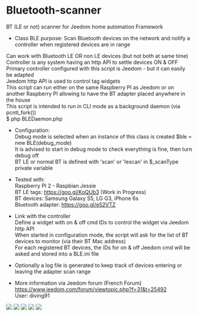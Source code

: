 # Bluetooth-scanner
BT (LE or not) scanner for Jeedom home automation Framework

* Class BLE purpose: Scan Bluetooth devices on the network and notify a controller when registered devices are in range<br/>

Can work with Bluetooth LE OR non LE devices (but not both at same time)<br/>
Controller is any system having an http API to settle devices ON & OFF<br/>
Primary controller configured with this script is Jeedom - but it can easily be adapted<br/>
Jeedom http API is used to control tag widgets<br/>
This script can run either on the same Raspberry PI as Jeedom or on another Raspberry PI allowing to have the BT adapter placed anywhere in the house<br/>
This script is intended to run in CLI mode as a background daemon (via pcntl_fork())<br/>
$ php BLEDaemon.php<br/>

*	Configuration:<br/>
Debug mode is selected when an instance of this class is created $ble = new BLE(debug_mode)<br/>
It is advised to start in debug mode to check everything is fine, then turn debug off<br/>
BT LE or normal BT is defined with 'scan' or 'lescan' in $_scanType private variable<br/>

*	Tested with:<br/>
Raspberry PI 2 - Raspbian Jessie<br/>
BT LE tags: https://goo.gl/KoQUb3 (Work in Progress)<br/>
BT devices: Samsung Galaxy S5, LG G3, iPhone 6s<br/>
Bluetooth adapter: https://goo.gl/e52VTZ<br/>

* Link with the controller<br/>
Define a widget with on & off cmd IDs to control the widget via Jeedom http API<br/>
When started in configuration mode, the script will ask for the list of BT devices to monitor (via their BT Mac address)<br/>
For each registered BT devices, the IDs for on & off Jeedom cmd will be asked and stored into a BLE.ini file<br/>

* Optionally a log file is generated to keep track of devices entering or leaving the adapter scan range<br/>

* More information via Jeedom forum (French Forum)<br/>
https://www.jeedom.com/forum/viewtopic.php?f=31&t=25492<br/>
User: diving91<br/>

<img src=https://github.com/diving91/Bluetooth-scanner/blob/master/images/noITAG.png> <img src=https://github.com/diving91/Bluetooth-scanner/blob/master/onNut.png> <img src=https://github.com/diving91/Bluetooth-scanner/blob/master/offNut.png> <img src=https://github.com/diving91/Bluetooth-scanner/blob/master/onPhone.png> <img src=https://github.com/diving91/Bluetooth-scanner/blob/master/offPhone.png>
